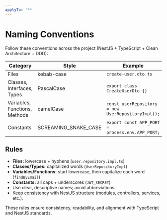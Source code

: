 ```yaml
---
applyTo: '**'
---
```


# Naming Conventions

Follow these conventions across the project (NestJS + TypeScript + Clean Architecture + DDD):

| Category                      | Style                | Example                                            |
| ----------------------------- | -------------------- | -------------------------------------------------- |
| Files                         | kebab-case           | `create-user.dto.ts`                               |
| Classes, Interfaces, Types    | PascalCase           | `export class CreateUserDto {}`                    |
| Variables, Functions, Methods | camelCase            | `const userRepository = new UserRepositoryImpl();` |
| Constants                     | SCREAMING_SNAKE_CASE | `export const APP_PORT = process.env.APP_PORT;`    |

## Rules

- **Files:** lowercase + hyphens (`user.repository.impl.ts`)
- **Classes/Types:** capitalized words (`UserRepositoryImpl`)
- **Variables/Functions:** start lowercase, then capitalize each word (`findByEmail`)
- **Constants:** all caps + underscores (`JWT_SECRET`)
- Use clear, descriptive names; avoid abbreviations.
- Keep consistency with NestJS structure (modules, controllers, services, etc.).

These rules ensure consistency, readability, and alignment with TypeScript and NestJS standards.
